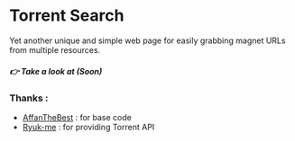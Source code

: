 # Torrent Search 
Yet another unique and simple web page for easily grabbing magnet URLs from multiple resources.

##### 👉 Take a look at *(Soon)*

### Thanks :
* [AffanTheBest](https://github.com/AffanTheBest) : for base code
* [Ryuk-me](https://github.com/Ryuk-me/Torrent-Api-py) : for providing Torrent API

